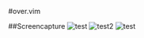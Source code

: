#over.vim

##Screencapture
![test](https://f.cloud.github.com/assets/214488/1461854/922bd38c-44d1-11e3-9ca4-eb3902be19f7.gif)
![test2](https://f.cloud.github.com/assets/214488/1474353/83826f7e-462c-11e3-8836-90b03a4f10b6.gif)
![test](https://f.cloud.github.com/assets/214488/1490845/da05d670-479d-11e3-93d6-e8b9214df405.gif)


